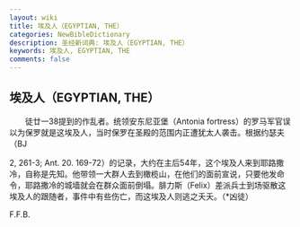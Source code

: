 ```yaml
---
layout: wiki
title: 埃及人（EGYPTIAN, THE）
categories: NewBibleDictionary
description: 圣经新词典: 埃及人（EGYPTIAN, THE）
keywords: 埃及人, EGYPTIAN, THE
comments: false
---
```


## 埃及人（EGYPTIAN, THE）

　　徒廿一38提到的作乱者。统领安东尼亚堡（Antonia fortress）的罗马军官误以为保罗就是这埃及人，当时保罗在圣殿的范围内正遭犹太人袭击。根据约瑟夫（BJ

2, 261-3; Ant. 20. 169-72）的记录，大约在主后54年，这个埃及人来到耶路撒冷，自称是先知。他带领一大群人去到橄榄山，在他们的面前宣说，只要他发命令，耶路撒冷的城墙就会在群众面前倒塌。腓力斯（Felix）差派兵士到场驱散这埃及人的跟随者，事件中有些伤亡，而这埃及人则逃之夭夭。（*凶徒）

F.F.B.








